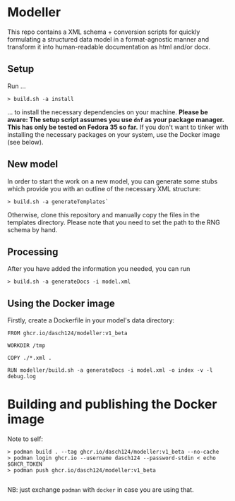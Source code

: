# Modeller
 
This repo contains a XML schema + conversion scripts for quickly formulating a structured data model in a format-agnostic manner and transform it into human-readable documentation as html and/or docx.

## Setup

Run … 

```
> build.sh -a install
```

… to install the necessary dependencies on your machine. **Please be aware: The setup script assumes you use `dnf` as your package manager. This has only be tested on Fedora 35 so far.** If you don't want to tinker with installing the necessary packages on your system, use the Docker image (see below).

## New model

In order to start the work on a new model, you can generate some stubs which provide you with an outline of the necessary XML structure:

```
> build.sh -a generateTemplates`
```

Otherwise, clone this repository and manually copy the files in the templates directory. Please note that you need to set the path to the RNG schema by hand.


## Processing

After you have added the information you needed, you can run

```
> build.sh -a generateDocs -i model.xml
```
 

## Using the Docker image

Firstly, create a Dockerfile in your model's data directory: 

```
FROM ghcr.io/dasch124/modeller:v1_beta

WORKDIR /tmp

COPY ./*.xml .

RUN modeller/build.sh -a generateDocs -i model.xml -o index -v -l debug.log
```


# Building and publishing the Docker image

Note to self:

```
> podman build . --tag ghcr.io/dasch124/modeller:v1_beta --no-cache
> podman login ghcr.io --username dasch124 --password-stdin < echo $GHCR_TOKEN
> podman push ghcr.io/dasch124/modeller:v1_beta
       
```

NB: just exchange `podman` with `docker` in case you are using that.

